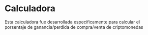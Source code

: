 # Calculadora

Esta calculadora fue desarrollada especificamente para calcular el porsentaje de ganancia/perdida de compra/venta de criptomonedas
